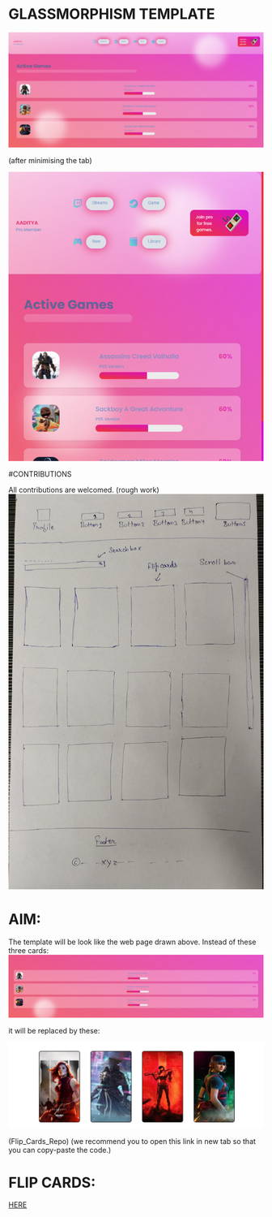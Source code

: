 # GLASSMORPHISM TEMPLATE

![](https://github.com/AADI-1331/glassmorphism-template/blob/file/static/images/ssupdate.png)

(after minimising the tab)

![](https://github.com/AADI-1331/glassmorphism-template/blob/file/static/images/ssupdatesink.png)

#CONTRIBUTIONS

All contributions are welcomed.
(rough work)
![](https://github.com/AADI-1331/glassmorphism-template/blob/file/static/images/rough_work.jpg)

# AIM:
The template will be look like the web page drawn above.
Instead of these three cards:
![](https://github.com/AADI-1331/glassmorphism-template/blob/file/static/images/3.png)

it will be replaced by these:

![](https://github.com/AADI-1331/glassmorphism-template/blob/file/static/images/mob.png)

(Flip_Cards_Repo)
(we recommend you to open this link in new tab so that you can copy-paste the code.)

# FLIP CARDS:
[HERE](https://github.com/AADI-1331/Flip_Cards_Using_htm_and_css)

